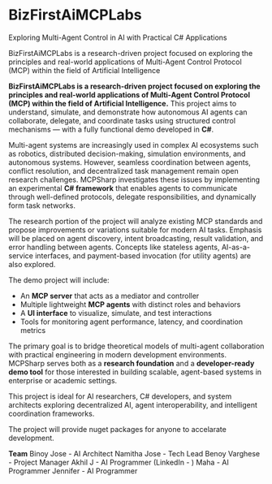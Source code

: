 # BizFirstAiMCPLabs
Exploring Multi-Agent Control in AI with Practical C# Applications

BizFirstAiMCPLabs is a research-driven project focused on exploring the principles and real-world applications of Multi-Agent Control Protocol (MCP) within the field of Artificial Intelligence

**BizFirstAiMCPLabs is a research-driven project focused on exploring the principles and real-world applications of Multi-Agent Control Protocol (MCP) within the field of Artificial Intelligence.** This project aims to understand, simulate, and demonstrate how autonomous AI agents can collaborate, delegate, and coordinate tasks using structured control mechanisms — with a fully functional demo developed in **C#**.

Multi-agent systems are increasingly used in complex AI ecosystems such as robotics, distributed decision-making, simulation environments, and autonomous systems. However, seamless coordination between agents, conflict resolution, and decentralized task management remain open research challenges. MCPSharp investigates these issues by implementing an experimental **C# framework** that enables agents to communicate through well-defined protocols, delegate responsibilities, and dynamically form task networks.

The research portion of the project will analyze existing MCP standards and propose improvements or variations suitable for modern AI tasks. Emphasis will be placed on agent discovery, intent broadcasting, result validation, and error handling between agents. Concepts like stateless agents, AI-as-a-service interfaces, and payment-based invocation (for utility agents) are also explored.

The demo project will include:

* An **MCP server** that acts as a mediator and controller
* Multiple lightweight **MCP agents** with distinct roles and behaviors
* A **UI interface** to visualize, simulate, and test interactions
* Tools for monitoring agent performance, latency, and coordination metrics

The primary goal is to bridge theoretical models of multi-agent collaboration with practical engineering in modern development environments. MCPSharp serves both as a **research foundation** and a **developer-ready demo tool** for those interested in building scalable, agent-based systems in enterprise or academic settings.

This project is ideal for AI researchers, C# developers, and system architects exploring decentralized AI, agent interoperability, and intelligent coordination frameworks.

The project will provide nuget packages for anyone to accelarate development.


**Team**
Binoy Jose - AI Architect
Namitha Jose - Tech Lead
Benoy Varghese - Project Manager
Akhil J - AI Programmer (LinkedIn - )
Maha - AI Programmer
Jennifer - AI Programmer




